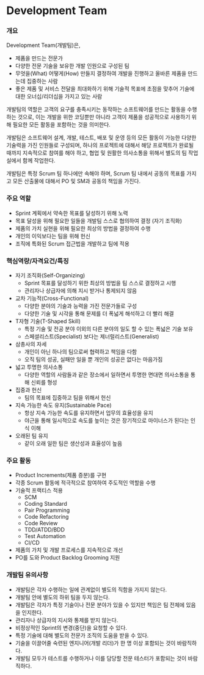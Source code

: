 # Development Team

### 개요

Development Team(개발팀)은,

- 제품을 만드는 전문가
- 다양한 전문 기술을 보유한 개발 인원으로 구성된 팀
- 무엇을(What) 어떻게(How) 만들지 결정하여 개발을 진행하고 올바른 제품을 만드는데 집중하는 사람
- 좋은 제품 및 서비스 전달을 최대화하기 위해 기술적 목표에 초점을 맞추어 기술에 대한 오너십/리더십을 가지고 있는 사람

개발팀의 역할은 고객의 요구를 충족시키는 동작하는 소프트웨어를 만드는 활동을 수행하는 것으로, 이는 개발을 위한 코딩뿐만 아니라 고객이 제품을 성공적으로 사용하기 위해 필요한 모든 활동을 포함하는 것을 의미한다.

개발팀은 소프트웨어 설계, 개발, 테스트, 배포 및 운영 등의 모든 활동이 가능한 다양한 기술력을 가진 인원들로 구성되며, 하나의 프로젝트에 대해서 해당 프로젝트가 완료될 때까지 지속적으로 참여를 해야 하고, 협업 및 원활한 의사소통을 위해서 별도의 팀 작업실에서 함께 작업한다.

개발팀은 특정 Scrum 팀 하나에만 속해야 하며, Scrum 팀 내에서 공동의 목표를 가지고 모든 산출물에 대해서 PO 및 SM과 공동의 책임을 가진다.

### 주요 역할

- Sprint 계획에서 약속한 목표를 달성하기 위해 노력
- 목표 달성을 위해 필요한 일들을 개발팀 스스로 협의하여 결정 (자기 조직화)
- 제품의 가치 실현을 위해 필요한 최상의 방법을 결정하여 수행
- 개인의 이익보다는 팀을 위해 헌신
- 조직에 특화된 Scrum 접근법을 개발하고 팀에 적용

### 핵심역량/자격요건/특징

- 자기 조직화(Self-Organizing)
  - Sprint 목표를 달성하기 위한 최상의 방법을 팀 스스로 결정하고 시행
  - 관리자나 상급자에 의해 지시 받거나 통제되지 않음
- 교차 기능적(Cross-Functional)
  - 다양한 분야의 기술과 능력을 가진 전문가들로 구성
  - 다양한 기술 및 시각을 통해 문제를 더 폭넓게 해석하고 더 빨리 해결
- T자형 기술(T-Shaped Skill)
  - 특정 기술 및 전공 분야 이외의 다른 분야의 일도 할 수 있는 폭넓은 기술 보유
  - 스페셜리스트(Specialist) 보다는 제너럴리스트(Generalist)
- 삼총사의 자세
  - 개인이 아닌 하나의 팀으로써 협력하고 책임을 다함
  - 오직 팀의 성공, 실패만 일을 뿐 개인의 성공은 없다는 마음가짐
- 넓고 투명한 의사소통
  - 다양한 역할의 사람들과 같은 장소에서 일하면서 투명한 면대면 의사소통을 통해 신뢰를 형성
- 집중과 헌신
  - 팀의 목표에 집중하고 팀을 위해서 헌신
- 지속 가능한 속도 유지(Sustainable Pace)
  - 항상 지속 가능한 속도를 유지하면서 업무의 효율성을 유지
  - 야근을 통해 일시적으로 속도를 높이는 것은 장기적으로 마이너스가 된다는 인식 이해
- 오래된 팀 유지
  - 같이 오래 일한 팀은 생산성과 효율성이 높음

### 주요 활동

- Product Increments(제품 증분)를 구현
- 각종 Scrum 활동에 적극적으로 참여하여 주도적인 역할을 수행
- 기술적 프랙티스 적용
  - SCM
  - Coding Standard
  - Pair Programming
  - Code Refactoring
  - Code Review
  - TDD/ATDD/BDD
  - Test Automation
  - CI/CD
- 제품의 가치 및 개발 프로세스를 지속적으로 개선
- PO를 도와 Product Backlog Grooming 지원

### 개발팀 유의사항

- 개발팀은 각자 수행하는 일에 관계없이 별도의 직함을 가지지 않는다.
- 개발팀 안에 별도의 하위 팀을 두지 않는다.
- 개발팀은 각자가 특정 기술이나 전문 분야가 있을 수 있지만 책임은 팀 전체에 있음을 인지한다.
- 관리자나 상급자의 지시와 통제를 받지 않는다.
- 비정상적인 Sprint의 변경(중단)을 요청할 수 있다.
- 특정 기술에 대해 별도의 전문가 조직의 도움을 받을 수 있다.
- 기술을 이끌어줄 숙련된 엔지니어(개발 리더)가 한 명 이상 포함되는 것이 바람직하다.
- 개발팀 모두가 테스트를 수행하거나 이를 담당할 전문 테스터가 포함되는 것이 바람직하다.